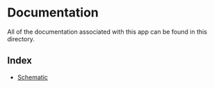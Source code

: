 # Documentation

All of the documentation associated with this app can be found in this directory.

## Index

- [Schematic](./Schematic.md)